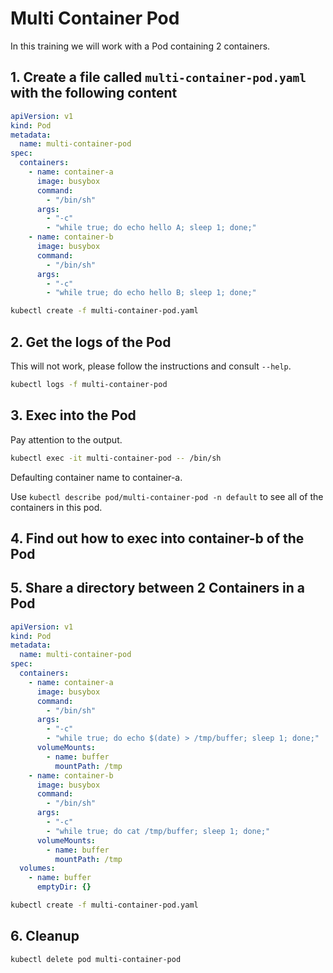 # Multi Container Pod

In this training we will work with a Pod containing 2 containers.

## 1. Create a file called `multi-container-pod.yaml` with the following content

```yaml
apiVersion: v1
kind: Pod
metadata:
  name: multi-container-pod
spec:
  containers:
    - name: container-a
      image: busybox
      command:
        - "/bin/sh"
      args:
        - "-c"
        - "while true; do echo hello A; sleep 1; done;"
    - name: container-b
      image: busybox
      command:
        - "/bin/sh"
      args:
        - "-c"
        - "while true; do echo hello B; sleep 1; done;"
```

```bash
kubectl create -f multi-container-pod.yaml
```

## 2. Get the logs of the Pod

This will not work, please follow the instructions and consult `--help`.

```bash
kubectl logs -f multi-container-pod
```

## 3. Exec into the Pod

Pay attention to the output.

```bash
kubectl exec -it multi-container-pod -- /bin/sh
```

Defaulting container name to container-a.

Use `kubectl describe pod/multi-container-pod -n default` to see all of the containers in this pod.

## 4. Find out how to exec into container-b of the Pod

## 5. Share a directory between 2 Containers in a Pod

```yaml
apiVersion: v1
kind: Pod
metadata:
  name: multi-container-pod
spec:
  containers:
    - name: container-a
      image: busybox
      command:
        - "/bin/sh"
      args:
        - "-c"
        - "while true; do echo $(date) > /tmp/buffer; sleep 1; done;"
      volumeMounts:
        - name: buffer
          mountPath: /tmp
    - name: container-b
      image: busybox
      command:
        - "/bin/sh"
      args:
        - "-c"
        - "while true; do cat /tmp/buffer; sleep 1; done;"
      volumeMounts:
        - name: buffer
          mountPath: /tmp
  volumes:
    - name: buffer
      emptyDir: {}
```  

```bash
kubectl create -f multi-container-pod.yaml
```

## 6. Cleanup

```bash
kubectl delete pod multi-container-pod
```

